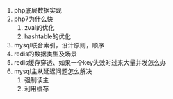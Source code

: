 1. php底层数据实现
2. php7为什么快
    1. zval的优化
    2. hashtable的优化
3. mysql联合索引，设计原则，顺序
4. redis的数据类型及场景
5. redis缓存穿透、如果一个key失效时过来大量并发怎么办
6. mysql主从延迟问题怎么解决
    1. 强制读主
    2. 利用缓存